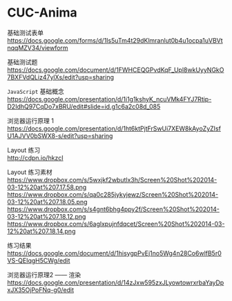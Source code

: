 CUC-Anima
=========
基础测试表单   
<https://docs.google.com/forms/d/1Is5uTm4t29dKlmranlut0b4u1ocpa1uVBVtnqqMZV34/viewform> 

基础测试题  
<https://docs.google.com/document/d/1FWHCEQGPvdKqF_Upl8wkUyyNGkO7BXFVdQLiz47ylXs/edit?usp=sharing>

`JavaScript` 基础概念  
<https://docs.google.com/presentation/d/1i1g1kshyK_ncuVMk4FYJ7Rtip-D2IdhQ97CqDo7xBRU/edit#slide=id.g1c6a2c08d_085>  

浏览器运行原理 1  
<https://docs.google.com/presentation/d/1ht6ktPjtFrSwUi7XEW8kAyoZyZIsfU1AJVV0bSWX8-s/edit?usp=sharing>  

Layout 练习  
<http://cdpn.io/hkzcI>  

Layout 练习素材  
<https://www.dropbox.com/s/5wxjkf2wbutlx3h/Screen%20Shot%202014-03-12%20at%207.17.58.png>  
<https://www.dropbox.com/s/qa0c285jykyjewz/Screen%20Shot%202014-03-12%20at%207.18.05.png>  
<https://www.dropbox.com/s/s4gnt6bhg4ppy2f/Screen%20Shot%202014-03-12%20at%207.18.12.png>  
<https://www.dropbox.com/s/6aglxpujnfdqcet/Screen%20Shot%202014-03-12%20at%207.18.14.png>  

练习结果  
<https://docs.google.com/document/d/1hisygpPvEj1no5Wg4n28Co6wlfB5r0VS-QEIqgH5CWg/edit>  

浏览器运行原理2 —— 渲染  
<https://docs.google.com/presentation/d/14zJxw595zxJLyowtowrxrbaYayDpxJX35OjPoFNq-g0/edit>  
